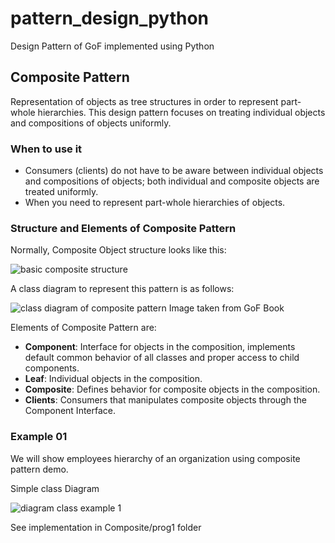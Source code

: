 # pattern_design_python
Design Pattern of GoF implemented using Python

## Composite Pattern
Representation of objects as tree structures in order to represent part-whole hierarchies. This design pattern focuses on treating individual objects and compositions of objects uniformly.

### When to use it
* Consumers (clients) do not have to be aware between individual objects and compositions of objects; both individual and composite objects are treated uniformly.
* When you need to represent part-whole hierarchies of objects.

### Structure and Elements of Composite Pattern
Normally, Composite Object structure looks like this:

![basic composite structure](https://lh3.googleusercontent.com/kB6I1bP2aqtre4V0QQ7UsYKdwRR6AzpI7U-002Zvwl-JkR46jbKBMkIQ0gZLuYDieZe8jn25B5EzQkc=w1366-h637)

A class diagram to represent this pattern is as follows:

![class diagram of composite pattern](https://lh3.googleusercontent.com/H4QbrLXTK6eIfo71ot4dJPn54OOyD57hM67xphoCzt4WPETX8IVBWs0oPOyWY5MasHK1uIlke0ic1IQ=w1366-h637)
Image taken from GoF Book

Elements of Composite Pattern are:

* __Component__: Interface for objects in the composition, implements default common behavior of all classes and proper access to child components.
* __Leaf__: Individual objects in the composition.
* __Composite__: Defines behavior for composite objects in the composition.
* __Clients__: Consumers that manipulates composite objects through the Component Interface.

### Example 01
We will show employees hierarchy of an organization using composite pattern demo.

Simple class Diagram

![diagram class example 1](https://lh6.googleusercontent.com/Cn6Zg3BOQB7Tyy6-p7k_B-Du3j0gkh5_2TS3FoyRZJV8wk9dSdR4cbuv2d59uQ5dR1hWwaWP3OMGf9Q=w1366-h637)

See implementation in Composite/prog1 folder
